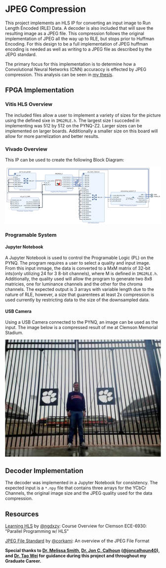 # JPEG Compression

This project implements an HLS IP for converting an input image to Run Length Encoded (RLE) Data. A decoder is also included that will save the resulting image as a JPEG file.
This compression follows the original implementation of JPEG all the way up to RLE, but stops prior to Huffman Encoding. For this design to be a full implementation of JPEG huffman encoding is needed as well as writing to a JPEG file as described by the JEPG standard.

The primary focus for this implementation is to determine how a Convolutional Neural Networks (CNN) accuraccy is effected by JPEG compression. This analysis can be seen in [my thesis](/Assets/thesis.pdf).

## FPGA Implementation

### Vitis HLS Overview

The included files allow a user to implement a variety of sizes for the picture using the defined sixe in `IMG2RLE.h`. The largest size I succeded in implementing was 512 by 512 on the PYNQ-Z2. Larger sizes can be implemented on larger boards. Additionally a smaller size on this board will allow for more parrelization and better results.

### Vivado Overview

This IP can be used to create the following Block Diagram:

![Block Diagram](/Assets/Block%20Diagram.JPEG)

### Programable System

#### Jupyter Notebook

A Jupyter Notebook is used to control the Programable Logic (PL) on the PYNQ. The program requires a user to select a quality and input image. From this input inmage, the data is converted to a MxM matrix of 32-bit ints(only utilizing 24 for 3 8-bit channels), where M is defined in `IMG2RLE.h`. Additionally, the quality used will allow the program to generate two 8x8 matricies, one for luminance channels and the other for the chroma channels. The expected output is 3 arrays with variable length due to the nature of RLE, however, a size that guarentees at least 2x compression is used currently by restricting data to the size of the downsampled data.

#### USB Camera

Using a USB Camera connected to the PYNQ, an image can be used as the input. The image below is a compressed result of me at Clemson Memorial Stadium.

![Clemson Memorial Stadium Picture](/Assets/Clemson%20Memorial%20Stadium.JPEG)

## Decoder Implementation

The decoder was implemented in a Jupyter Notebook for consistency. The expected input is a `*.npy` file that contains three arrays for the YCbCr Channels, the original image size and the JPEG quality used for the data compression.

## Resources

[Learning HLS](https://github.com/URI-nextlab/ParallelProgammingLabs) by [@ngdxzy](https://github.com/ngdxzy): Course Overview for Clemson ECE-6930: "Parallel Programming w/ HLS"

[JPEG File Standard](https://github.com/corkami/formats/blob/master/image/jpeg.md) by [@corkami](https://github.com/corkami): An overview of the JPEG File Format

**Special thanks to [Dr. Melissa Smith](https://www.clemson.edu/cecas/departments/ece/faculty_staff/faculty/msmith.html), [Dr. Jon C. Calhoun](https://www.clemson.edu/cecas/departments/ece/faculty_staff/faculty/jcalhoun.html) ([@joncalhoun40](https://github.com/joncalhoun40)), and [Dr. Tao Wei](https://www.clemson.edu/cecas/departments/ece/faculty_staff/faculty/twei.html) for guidance during this project and throughout my Graduate Career.**
